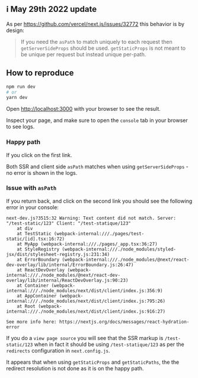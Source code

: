 ## ℹ️ May 29th 2022 update

As per https://github.com/vercel/next.js/issues/32772 this behavior is by design:

> If you need the `asPath` to match uniquely to each request then `getServerSideProps` should be used. `getStaticProps` is not meant to be unique per request but instead unique per-path.

## How to reproduce

```bash
npm run dev
# or
yarn dev
```

Open [http://localhost:3000](http://localhost:3000) with your browser to see the result.

Inspect your page, and make sure to open the `console` tab in your browser to see logs.

### Happy path

If you click on the first link.

Both SSR and client side `asPath` matches when using `getServerSideProps` - no error is shown in the logs.

### Issue with `asPath`

If you return back, and click on the second link you should see the following error in your console:

```console
next-dev.js?3515:32 Warning: Text content did not match. Server: "/test-static/123" Client: "/test-statique/123"
    at div
    at TestStatic (webpack-internal:///./pages/test-static/[id].tsx:16:72)
    at MyApp (webpack-internal:///./pages/_app.tsx:36:27)
    at StyleRegistry (webpack-internal:///./node_modules/styled-jsx/dist/stylesheet-registry.js:231:34)
    at ErrorBoundary (webpack-internal:///./node_modules/@next/react-dev-overlay/lib/internal/ErrorBoundary.js:26:47)
    at ReactDevOverlay (webpack-internal:///./node_modules/@next/react-dev-overlay/lib/internal/ReactDevOverlay.js:90:23)
    at Container (webpack-internal:///./node_modules/next/dist/client/index.js:356:9)
    at AppContainer (webpack-internal:///./node_modules/next/dist/client/index.js:795:26)
    at Root (webpack-internal:///./node_modules/next/dist/client/index.js:916:27)

See more info here: https://nextjs.org/docs/messages/react-hydration-error
```

If you do a `view page source` you will see that the SSR markup is `/test-static/123` when in fact it should be using `/test-statique/123` as per the `redirects` configuration in `next.config.js`.

It appears that when using `getStaticProps` and `getStaticPaths`, the the redirect resolution is not done as it is on the happy path.
